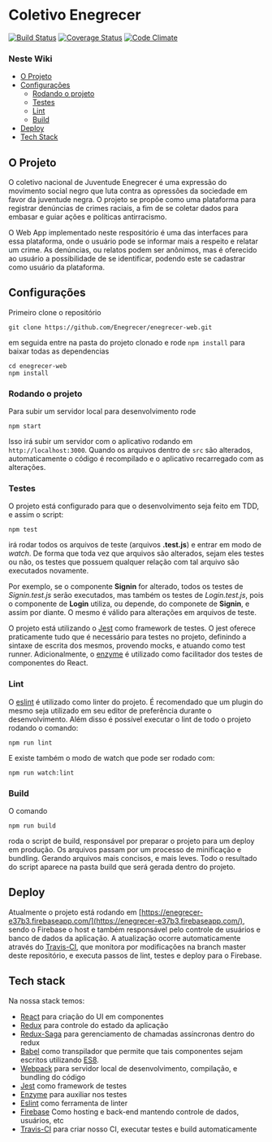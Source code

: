 # Coletivo Enegrecer
[![Build Status](https://travis-ci.org/Enegrecer/enegrecer-web.svg?branch=master)](https://travis-ci.org/Enegrecer/enegrecer-web)
[![Coverage Status](https://coveralls.io/repos/github/Enegrecer/enegrecer-web/badge.svg?branch=master)](https://coveralls.io/github/Enegrecer/enegrecer-web?branch=master)
[![Code Climate](https://codeclimate.com/github/codeclimate/codeclimate/badges/gpa.svg)](https://codeclimate.com/github/Enegrecer/enegrecer-web)

### Neste Wiki
* [O Projeto](#o-projeto)
* [Configurações](#configurações)
  * [Rodando o projeto](#rodando-o-projeto)
  * [Testes](#testes)
  * [Lint](#lint)
  * [Build](#build)
* [Deploy](#deploy)
* [Tech Stack](#tech-stack)

## O Projeto

O coletivo nacional de Juventude Enegrecer é uma expressão do movimento social negro que luta contra as opressões da sociedade em favor da juventude negra. O projeto se propõe como uma plataforma para registrar denúncias de crimes raciais, a fim de se coletar dados para embasar e guiar ações e políticas antirracismo.

O Web App implementado neste respositório é uma das interfaces para essa plataforma, onde o usuário pode se informar mais a respeito e relatar um crime. As denúncias, ou relatos podem ser anônimos, mas é oferecido ao usuário a possibilidade de se identificar, podendo este se cadastrar como usuário da plataforma.

## Configurações

Primeiro clone o repositório
```shell
git clone https://github.com/Enegrecer/enegrecer-web.git
```

em seguida entre na pasta do projeto clonado e rode `npm install` para baixar todas as dependencias
```shell
cd enegrecer-web
npm install
```

### Rodando o projeto

Para subir um servidor local para desenvolvimento rode

```shell
npm start
```

Isso irá subir um servidor com o aplicativo rodando em `http://localhost:3000`. Quando os arquivos dentro de `src` são alterados, automaticamente o código é recompilado e o aplicativo recarregado com as alterações.

### Testes

O projeto está configurado para que o desenvolvimento seja feito em TDD, e assim o script:

```shell
npm test
```

irá rodar todos os arquivos de teste (arquivos __.test.js__) e entrar em modo de _watch_. De forma que toda vez que arquivos são alterados, sejam eles testes ou não, os testes que possuem qualquer relação com tal arquivo são executados novamente.

Por exemplo, se o componente __Signin__ for alterado, todos os testes de _Signin.test.js_ serão executados, mas também os testes de _Login.test.js_, pois o componente de __Login__ utiliza, ou depende, do componete de __Signin__, e assim por diante. O mesmo é válido para alterações em arquivos de teste.

O projeto está utilizando o [Jest](https://facebook.github.io/jest/) como framework de testes. O jest oferece praticamente tudo que é necessário para testes no projeto, definindo a sintaxe de escrita dos mesmos, provendo mocks, e atuando como test runner. Adicionalmente, o [enzyme](http://airbnb.io/enzyme/) é utilizado como facilitador dos testes de componentes do React.

### Lint

O [eslint](http://eslint.org/) é utilizado como linter do projeto. É recomendado que um plugin do mesmo seja utilizado em seu editor de preferência durante o desenvolvimento. Além disso é possível executar o lint de todo o projeto rodando o comando:

```shell
npm run lint
```

E existe também o modo de watch que pode ser rodado com:

```shell
npm run watch:lint
```

### Build

O comando

```shell
npm run build
```

roda o script de build, responsável por preparar o projeto para um deploy em produção. Os arquivos passam por um processo de minificação e bundling. Gerando arquivos mais concisos, e mais leves. Todo o resultado do script aparece na pasta build que será gerada dentro do projeto.

## Deploy

Atualmente o projeto está rodando em [https://enegrecer-e37b3.firebaseapp.com/](https://enegrecer-e37b3.firebaseapp.com/), sendo o Firebase o host e também responsável pelo controle de usuários e banco de dados da aplicação. A atualização ocorre automaticamente através do [Travis-CI](https://travis-ci.org/Enegrecer/enegrecer-web), que monitora por modificações na branch master deste repositório, e executa passos de lint, testes e deploy para o Firebase.

## Tech stack

Na nossa stack temos:
* [React](https://facebook.github.io/react/) para criação do UI em componentes
* [Redux](http://redux.js.org/) para controle do estado da aplicação
* [Redux-Saga](https://redux-saga.js.org/) para gerenciamento de chamadas assíncronas dentro do redux
* [Babel](https://babeljs.io/) como transpilador que permite que tais componentes sejam escritos utilizando [ES8](http://www.ecma-international.org/ecma-262/8.0/index.html).
* [Webpack](https://webpack.github.io/) para servidor local de desenvolvimento, compilação, e bundling do código
* [Jest](https://facebook.github.io/jest/) como framework de testes
* [Enzyme](http://airbnb.io/enzyme/) para auxiliar nos testes
* [Eslint](http://eslint.org/) como ferramenta de linter
* [Firebase](https://firebase.google.com/) Como hosting e back-end mantendo controle de dados, usuários, etc
* [Travis-CI](https://travis-ci.org/) para criar nosso CI, executar testes e build automaticamente
